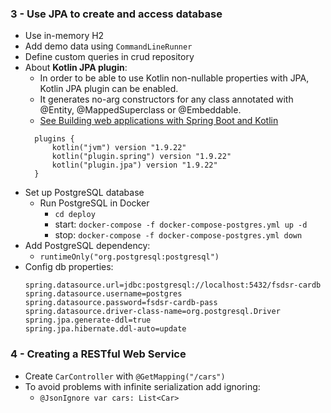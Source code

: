 ### 3 - Use JPA to create and access database

- Use in-memory H2
- Add demo data using `CommandLineRunner`
- Define custom queries in crud repository
- About **Kotlin JPA plugin**:
  - In order to be able to use Kotlin non-nullable properties with JPA, Kotlin JPA plugin can be enabled. 
  - It generates no-arg constructors for any class annotated with @Entity, @MappedSuperclass or @Embeddable.
  - [See Building web applications with Spring Boot and Kotlin](https://spring.io/guides/tutorials/spring-boot-kotlin)
  ```
    plugins {
        kotlin("jvm") version "1.9.22"
        kotlin("plugin.spring") version "1.9.22"
        kotlin("plugin.jpa") version "1.9.22"
    }
    ```
- Set up PostgreSQL database 
  - Run PostgreSQL in Docker
    - `cd deploy`
    - start: `docker-compose -f docker-compose-postgres.yml up -d`
    - stop: `docker-compose -f docker-compose-postgres.yml down`
- Add PostgreSQL dependency:
  - `runtimeOnly("org.postgresql:postgresql")`
- Config db properties:
  ```properties
  spring.datasource.url=jdbc:postgresql://localhost:5432/fsdsr-cardb
  spring.datasource.username=postgres
  spring.datasource.password=fsdsr-cardb-pass
  spring.datasource.driver-class-name=org.postgresql.Driver
  spring.jpa.generate-ddl=true
  spring.jpa.hibernate.ddl-auto=update
  ```

### 4 - Creating a RESTful Web Service

- Create `CarController` with `@GetMapping("/cars")`
- To avoid problems with infinite serialization add ignoring:
  - `@JsonIgnore var cars: List<Car>`